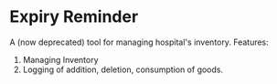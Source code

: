 # Expiry Reminder
A (now deprecated) tool for managing hospital's inventory.
Features:
1) Managing Inventory
2) Logging of addition, deletion, consumption of goods.
